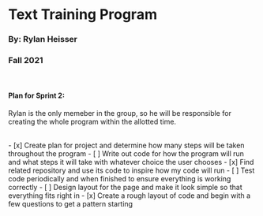 <h1>Text Training Program</h1>
<h3>By: Rylan Heisser</h3>
<h3>Fall 2021</h3>
<br>
<h4>Plan for Sprint 2:</h4>
<p>Rylan is the only memeber in the group, so he will be responsible for creating the whole program within the allotted time.</p>
<br>
- [x] Create plan for project and determine how many steps will be taken throughout the program
- [ ] Write out code for how the program will run and what steps it will take with whatever choice the user chooses
- [x] Find related repository and use its code to inspire how my code will run
- [ ] Test code periodically and when finished to ensure everything is working correctly
- [ ] Design layout for the page and make it look simple so that everything fits right in
- [x] Create a rough layout of code and begin with a few questions to get a pattern starting